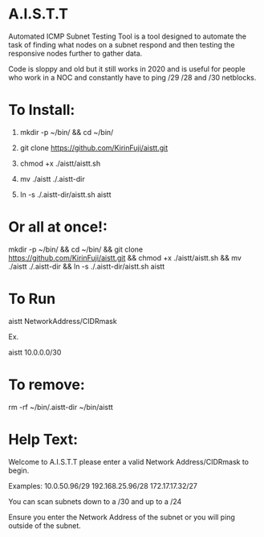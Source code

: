 
# A.I.S.T.T

Automated ICMP Subnet Testing Tool is a tool designed to automate the task of finding what nodes on a subnet respond and then testing the responsive nodes further to gather data.

Code is sloppy and old but it still works in 2020 and is useful for people who work in a NOC and constantly have to ping /29 /28 and /30 netblocks.



# To Install:

1. mkdir -p ~/bin/ && cd ~/bin/ 

2. git clone https://github.com/KirinFuji/aistt.git

3. chmod +x ./aistt/aistt.sh

4. mv ./aistt ./.aistt-dir

5. ln -s ./.aistt-dir/aistt.sh aistt

# Or all at once!: 

mkdir -p ~/bin/ && cd ~/bin/ && git clone https://github.com/KirinFuji/aistt.git && chmod +x ./aistt/aistt.sh && mv ./aistt ./.aistt-dir && ln -s ./.aistt-dir/aistt.sh aistt

# To Run

aistt NetworkAddress/CIDRmask

Ex.

aistt 10.0.0.0/30 

# To remove:

rm -rf ~/bin/.aistt-dir ~/bin/aistt

# Help Text:

Welcome to A.I.S.T.T please enter a valid Network Address/CIDRmask to begin.

Examples: 10.0.50.96/29 192.168.25.96/28 172.17.17.32/27

You can scan subnets down to a /30 and up to a /24

Ensure you enter the Network Address of the subnet or you will ping outside of the subnet.
